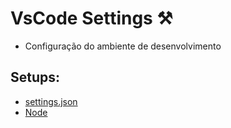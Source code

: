 # VsCode Settings :hammer_and_pick:
- Configuração do ambiente de desenvolvimento


## Setups:
- [settings.json](https://github.com/gustavogss/vscode-settings/settings.json)
- [Node](https://github.com/gustavogss/vscode-settings/node)

